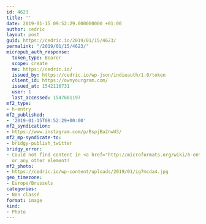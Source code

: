```yaml
---
id: 4623
title: ''
date: 2019-01-15 09:52:29.000000000 +01:00
author: cedric
layout: post
guid: https://cedric.io/2019/01/15/4623/
permalink: "/2019/01/15/4623/"
micropub_auth_response:
  token_type: Bearer
  scope: create
  me: https://cedric.io/
  issued_by: https://cedric.io/wp-json/indieauth/1.0/token
  client_id: https://ownyourgram.com/
  issued_at: 1542116731
  user: 1
  last_accessed: 1547601197
mf2_type:
- h-entry
mf2_published:
- '2019-01-15T08:52:29+00:00'
mf2_syndication:
- https://www.instagram.com/p/BspjBa2nwU3/
mf2_mp-syndicate-to:
- bridgy-publish_twitter
bridgy_error:
- Could not find content in <a href="http://microformats.org/wiki/h-entry">h-entry</a>
  or any other element!
mf2_photo:
- https://cedric.io/wp-content/uploads/2019/01/ig7mcda4.jpg
geo_timezone:
- Europe/Brussels
categories:
- Non classé
format: image
kind:
- Photo
---
```

